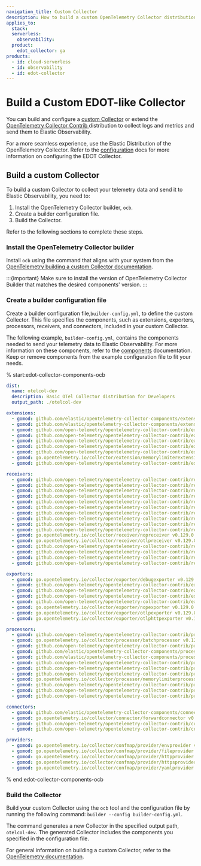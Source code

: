 ```yaml
---
navigation_title: Custom Collector
description: How to build a custom OpenTelemetry Collector distribution similar to EDOT.
applies_to:
  stack:
  serverless:
    observability:
  product:
    edot_collector: ga
products:
  - id: cloud-serverless
  - id: observability
  - id: edot-collector
---
```


# Build a Custom EDOT-like Collector

You can build and configure a [custom Collector](https://opentelemetry.io/docs/collector/custom-collector/) or extend the [OpenTelemetry Collector Contrib ](https://github.com/open-telemetry/opentelemetry-collector-contrib) distribution to collect logs and metrics and send them to Elastic Observability.

For a more seamless experience, use the Elastic Distribution of the OpenTelemetry Collector. Refer to the [configuration](/reference/edot-collector/config/index.md) docs for more information on configuring the EDOT Collector.

## Build a custom Collector

To build a custom Collector to collect your telemetry data and send it to Elastic Observability, you need to:

1. Install the OpenTelemetry Collector builder, `ocb`.
1. Create a builder configuration file.
1. Build the Collector.

Refer to the following sections to complete these steps.

### Install the OpenTelemetry Collector builder

Install `ocb` using the command that aligns with your system from the [OpenTelemetry building a custom Collector documentation](https://opentelemetry.io/docs/collector/custom-collector/#step-1---install-the-builder).

:::{important}
Make sure to install the version of OpenTelemetry Collector Builder that matches the desired components' version.
:::

### Create a builder configuration file

Create a builder configuration file,`builder-config.yml`, to define the custom Collector. This file specifies the components, such as extensions, exporters, processors, receivers, and connectors, included in your custom Collector.

The following example, `builder-config.yml`, contains the components needed to send your telemetry data to Elastic Observability. For more information on these components, refer to the [components](/reference/edot-collector/components.md) documentation. Keep or remove components from the example configuration file to fit your needs.

% start:edot-collector-components-ocb
``` yaml
dist:
  name: otelcol-dev
  description: Basic OTel Collector distribution for Developers
  output_path: ./otelcol-dev

extensions:
  - gomod: github.com/elastic/opentelemetry-collector-components/extension/apikeyauthextension v0.2.0
  - gomod: github.com/elastic/opentelemetry-collector-components/extension/apmconfigextension v0.4.0
  - gomod: github.com/open-telemetry/opentelemetry-collector-contrib/extension/bearertokenauthextension v0.129.0
  - gomod: github.com/open-telemetry/opentelemetry-collector-contrib/extension/storage/filestorage v0.129.0
  - gomod: github.com/open-telemetry/opentelemetry-collector-contrib/extension/healthcheckextension v0.129.0
  - gomod: github.com/open-telemetry/opentelemetry-collector-contrib/extension/k8sleaderelector v0.129.0
  - gomod: github.com/open-telemetry/opentelemetry-collector-contrib/extension/observer/k8sobserver v0.129.0
  - gomod: go.opentelemetry.io/collector/extension/memorylimiterextension v0.129.0
  - gomod: github.com/open-telemetry/opentelemetry-collector-contrib/extension/pprofextension v0.129.0

receivers:
  - gomod: github.com/open-telemetry/opentelemetry-collector-contrib/receiver/filelogreceiver v0.129.0
  - gomod: github.com/open-telemetry/opentelemetry-collector-contrib/receiver/hostmetricsreceiver v0.129.0
  - gomod: github.com/open-telemetry/opentelemetry-collector-contrib/receiver/httpcheckreceiver v0.129.0
  - gomod: github.com/open-telemetry/opentelemetry-collector-contrib/receiver/jaegerreceiver v0.129.0
  - gomod: github.com/open-telemetry/opentelemetry-collector-contrib/receiver/jmxreceiver v0.129.0
  - gomod: github.com/open-telemetry/opentelemetry-collector-contrib/receiver/k8sclusterreceiver v0.129.0
  - gomod: github.com/open-telemetry/opentelemetry-collector-contrib/receiver/k8sobjectsreceiver v0.129.0
  - gomod: github.com/open-telemetry/opentelemetry-collector-contrib/receiver/kafkareceiver v0.129.0
  - gomod: github.com/open-telemetry/opentelemetry-collector-contrib/receiver/kubeletstatsreceiver v0.129.0
  - gomod: github.com/open-telemetry/opentelemetry-collector-contrib/receiver/nginxreceiver v0.129.0
  - gomod: go.opentelemetry.io/collector/receiver/nopreceiver v0.129.0
  - gomod: go.opentelemetry.io/collector/receiver/otlpreceiver v0.129.0
  - gomod: github.com/open-telemetry/opentelemetry-collector-contrib/receiver/prometheusreceiver v0.129.0
  - gomod: github.com/open-telemetry/opentelemetry-collector-contrib/receiver/receivercreator v0.129.0
  - gomod: github.com/open-telemetry/opentelemetry-collector-contrib/receiver/redisreceiver v0.129.0
  - gomod: github.com/open-telemetry/opentelemetry-collector-contrib/receiver/zipkinreceiver v0.129.0

exporters:
  - gomod: go.opentelemetry.io/collector/exporter/debugexporter v0.129.0
  - gomod: github.com/open-telemetry/opentelemetry-collector-contrib/exporter/elasticsearchexporter v0.129.0
  - gomod: github.com/open-telemetry/opentelemetry-collector-contrib/exporter/fileexporter v0.129.0
  - gomod: github.com/open-telemetry/opentelemetry-collector-contrib/exporter/kafkaexporter v0.129.0
  - gomod: github.com/open-telemetry/opentelemetry-collector-contrib/exporter/loadbalancingexporter v0.129.0
  - gomod: go.opentelemetry.io/collector/exporter/nopexporter v0.129.0
  - gomod: go.opentelemetry.io/collector/exporter/otlpexporter v0.129.0
  - gomod: go.opentelemetry.io/collector/exporter/otlphttpexporter v0.129.0

processors:
  - gomod: github.com/open-telemetry/opentelemetry-collector-contrib/processor/attributesprocessor v0.129.0
  - gomod: go.opentelemetry.io/collector/processor/batchprocessor v0.129.0
  - gomod: github.com/open-telemetry/opentelemetry-collector-contrib/processor/cumulativetodeltaprocessor v0.129.0
  - gomod: github.com/elastic/opentelemetry-collector-components/processor/elasticinframetricsprocessor v0.16.0
  - gomod: github.com/elastic/opentelemetry-collector-components/processor/elastictraceprocessor v0.7.0
  - gomod: github.com/open-telemetry/opentelemetry-collector-contrib/processor/filterprocessor v0.129.0
  - gomod: github.com/open-telemetry/opentelemetry-collector-contrib/processor/geoipprocessor v0.129.0
  - gomod: github.com/open-telemetry/opentelemetry-collector-contrib/processor/k8sattributesprocessor v0.129.0
  - gomod: go.opentelemetry.io/collector/processor/memorylimiterprocessor v0.129.0
  - gomod: github.com/open-telemetry/opentelemetry-collector-contrib/processor/resourcedetectionprocessor v0.129.0
  - gomod: github.com/open-telemetry/opentelemetry-collector-contrib/processor/resourceprocessor v0.129.0
  - gomod: github.com/open-telemetry/opentelemetry-collector-contrib/processor/transformprocessor v0.129.0

connectors:
  - gomod: github.com/elastic/opentelemetry-collector-components/connector/elasticapmconnector v0.4.0
  - gomod: go.opentelemetry.io/collector/connector/forwardconnector v0.129.0
  - gomod: github.com/open-telemetry/opentelemetry-collector-contrib/connector/routingconnector v0.129.0
  - gomod: github.com/open-telemetry/opentelemetry-collector-contrib/connector/spanmetricsconnector v0.129.0

providers:
  - gomod: go.opentelemetry.io/collector/confmap/provider/envprovider v1.35.0
  - gomod: go.opentelemetry.io/collector/confmap/provider/fileprovider v1.35.0
  - gomod: go.opentelemetry.io/collector/confmap/provider/httpprovider v1.35.0
  - gomod: go.opentelemetry.io/collector/confmap/provider/httpsprovider v1.35.0
  - gomod: go.opentelemetry.io/collector/confmap/provider/yamlprovider v1.35.0
```
% end:edot-collector-components-ocb

### Build the Collector

Build your custom Collector using the `ocb` tool and the configuration file by running the following command: `builder --config builder-config.yml`.

The command generates a new Collector in the specified output path, `otelcol-dev`. The generated Collector includes the components you specified in the configuration file.

For general information on building a custom Collector, refer to the [OpenTelemetry documentation](https://opentelemetry.io/docs/collector/custom-collector/#step-1---install-the-builder).

